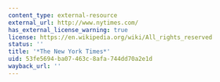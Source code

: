 ```yaml
---
content_type: external-resource
external_url: http://www.nytimes.com/
has_external_license_warning: true
license: https://en.wikipedia.org/wiki/All_rights_reserved
status: ''
title: '*The New York Times*'
uid: 53fe5694-ba07-463c-8afa-744dd70a2e1d
wayback_url: ''
---
```

